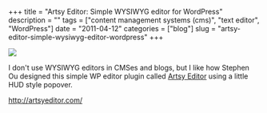 +++
title = "Artsy Editor: Simple WYSIWYG editor for WordPress"
description = ""
tags = ["content management systems (cms)", "text editor", "WordPress"]
date = "2011-04-12"
categories = ["blog"]
slug = "artsy-editor-simple-wysiwyg-editor-wordpress"
+++



  <div class="notebook-screenshot"><a href="http://artsyeditor.com/"><img src="//konigi.com/media/bluga/wt4da48912e8bff_large.jpg"/></a></div><p>I don't use WYSIWYG editors in CMSes and blogs, but I like how Stephen Ou designed this simple WP editor plugin called <a href="http://artsyeditor.com/">Artsy Editor</a> using a little HUD style popover.</p>

    
  <a href="http://artsyeditor.com/">http://artsyeditor.com/</a>
